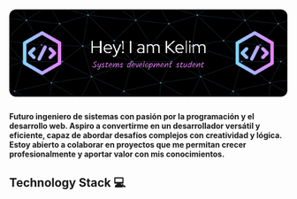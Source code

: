 
# <img src="bannerKelim.png" width="800"/> 

#### Futuro ingeniero de sistemas con pasión por la programación y el desarrollo web. Aspiro a convertirme en un desarrollador versátil y eficiente, capaz de abordar desafíos complejos con creatividad y lógica. Estoy abierto a colaborar en proyectos que me permitan crecer profesionalmente y aportar valor con mis conocimientos.

## Technology Stack 💻



<!-- ## Skills 🎯
- 🔭 I’m currently working on ...
- 🌱 I’m currently learning ...
- 👯 I’m looking to collaborate on ...
- 🤔 I’m looking for help with ...
- 💬 Ask me about ...
- 📫 How to reach me: ...
- 😄 Pronouns: ...
- ⚡ Fun fact: ... -->

